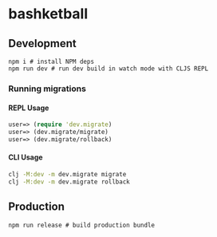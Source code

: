 # bashketball

## Development
```shell
npm i # install NPM deps
npm run dev # run dev build in watch mode with CLJS REPL
```

### Running migrations
#### REPL Usage

``` clojure
user=> (require 'dev.migrate)
user=> (dev.migrate/migrate)
user=> (dev.migrate/rollback)
```


#### CLI Usage

``` sh
clj -M:dev -m dev.migrate migrate
clj -M:dev -m dev.migrate rollback
```

## Production
```shell
npm run release # build production bundle
```
